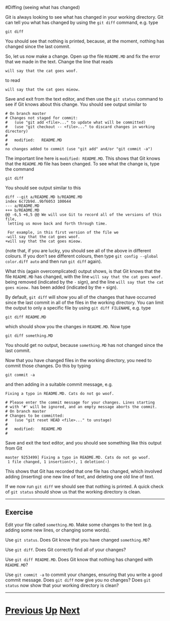 #Diffing (seeing what has changed)

Git is always looking to see what has changed in your working directory.
Git can tell you what has changed by using the `git diff` command,
e.g. type

```
git diff
```

You should see that nothing is printed, because, at the moment,
nothing has changed since the last commit.

So, let us now make a change. Open up the file `README.MD` and
fix the error that we made in the text. Change the line that
reads

```
will say that the cat goes woof.
```

to read

```
will say that the cat goes mieow.
```

Save and exit from the text editor, and then use the `git status`
command to see if Git knows about this change. You should see
output similar to

```
# On branch master
# Changes not staged for commit:
#   (use "git add <file>..." to update what will be committed)
#   (use "git checkout -- <file>..." to discard changes in working directory)
#
#	modified:   README.MD
#
no changes added to commit (use "git add" and/or "git commit -a")
```

The important line here is `modified: README.MD`. This shows that Git knows
that the `README.MD` file has been changed. To see what the change is,
type the command

```
git diff
```

You should see output similar to this

```
diff --git a/README.MD b/README.MD
index 6c72b9d..9bf6053 100644
--- a/README.MD
+++ b/README.MD
@@ -6,5 +6,5 @@ We will use Git to record all of the versions of this file,
 letting us move back and forth through time.
 
 For example, in this first version of the file we
-will say that the cat goes woof.
+will say that the cat goes mieow.
```

(note that, if you are lucky, you should see all of the above in different
colours. If you don't see different colours, then type
`git config --global color.diff auto` and then run `git diff` again).

What this (again overcomplicated) output shows, is that Git knows
that the file `README.MD` has changed, with the line `will say that the cat goes woof.`
being removed (indicated by the `-` sign), and the line `will say that the cat goes mieow.`
has been added (indicated by the `+` sign).

By default, `git diff` will show you all of the changes that have 
occurred since the last commit in all of the files in the working directory.
You can limit the output to only a specific file by using `git diff FILENAME`, 
e.g. type

```
git diff README.MD
```

which should show you the changes in `README.MD`. Now type

```
git diff something.MD
```

You should get no output, because `something.MD` has not changed 
since the last commit.

Now that you have changed files in the working directory, you need
to commit those changes. Do this by typing 

```
git commit -a
```

and then adding in a suitable commit message, e.g.

```
Fixing a typo in README.MD. Cats do not go woof.

# Please enter the commit message for your changes. Lines starting
# with '#' will be ignored, and an empty message aborts the commit.
# On branch master
# Changes to be committed:
#   (use "git reset HEAD <file>..." to unstage)
#
#	modified:   README.MD
#
```

Save and exit the text editor, and you should see something
like this output from Git

```
master 9253499] Fixing a typo in README.MD. Cats do not go woof.
 1 file changed, 1 insertion(+), 1 deletion(-)
```

This shows that Git has recorded that one file has changed, which
involved adding (inserting) one new line of text, and deleting one
old line of text.

If we now run `git diff` we should see that nothing is printed.
A quick check of `git status` should show us that the working
directory is clean.

***

## Exercise

Edit your file called `something.MD`. Make some changes to the text
(e.g. adding some new lines, or changing some words).

Use `git status`. Does Git know that you have changed `something.MD`?

Use `git diff`. Does Git correctly find all of your changes?

Use `git diff README.MD`. Does Git know that nothing has changed
with `README.MD`?

Use `git commit -a` to commit your changes, ensuring that you write
a good commit message. Does `git diff` now give you no changes?
Does `git status` now show that your working directory is clean?

***

# [Previous](committing.md) [Up](README.md) [Next](versions.md)


